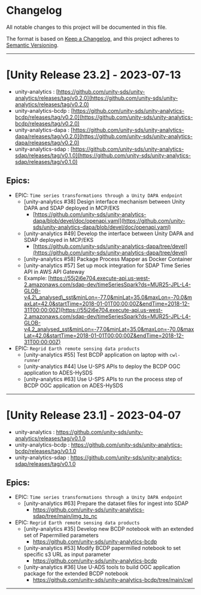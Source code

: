 # Changelog

All notable changes to this project will be documented in this file.

The format is based on [Keep a Changelog](https://keepachangelog.com/en/1.0.0/),
and this project adheres to [Semantic Versioning](https://semver.org/spec/v2.0.0.html).

--------

# [Unity Release 23.2] - 2023-07-13

- unity-analytics : [https://github.com/unity-sds/unity-analytics/releases/tag/v0.2.0](https://github.com/unity-sds/unity-analytics/releases/tag/v0.2.0)
- unity-analytics-bcdp : [https://github.com/unity-sds/unity-analytics-bcdp/releases/tag/v0.2.0](https://github.com/unity-sds/unity-analytics-bcdp/releases/tag/v0.2.0)
- unity-analytics-dapa : [https://github.com/unity-sds/unity-analytics-dapa/releases/tag/v0.2.0](https://github.com/unity-sds/unity-analytics-dapa/releases/tag/v0.2.0)
- unity-analytics-sdap : [https://github.com/unity-sds/unity-analytics-sdap/releases/tag/v0.1.0](https://github.com/unity-sds/unity-analytics-sdap/releases/tag/v0.1.0)


## Epics:
- EPIC: `Time series transformations through a Unity DAPA endpoint`
    - [unity-analytics #38] Design interface mechanism between Unity DAPA and SDAP deployed in MCP/EKS
        - [https://github.com/unity-sds/unity-analytics-dapa/blob/devel/doc/openapi.yaml](https://github.com/unity-sds/unity-analytics-dapa/blob/devel/doc/openapi.yaml)
    - [unity-analytics #49] Develop the interface between Unity DAPA and SDAP deployed in MCP/EKS
        - [https://github.com/unity-sds/unity-analytics-dapa/tree/devel](https://github.com/unity-sds/unity-analytics-dapa/tree/devel)
    - [unity-analytics #58] Package Process Mapper as Docker Container
    - [unity-analytics #57] Set up mock integration for SDAP Time Series API in AWS API Gateway
	- Example: [https://55j2i6e704.execute-api.us-west-2.amazonaws.com/sdap-dev/timeSeriesSpark?ds=MUR25-JPL-L4-GLOB-v4.2\_analysed\_sst&minLon=-77.0&minLat=35.0&maxLon=-70.0&maxLat=42.0&startTime=2018-01-01T00:00:00Z&endTime=2018-12-31T00:00:00Z](https://55j2i6e704.execute-api.us-west-2.amazonaws.com/sdap-dev/timeSeriesSpark?ds=MUR25-JPL-L4-GLOB-v4.2_analysed_sst&minLon=-77.0&minLat=35.0&maxLon=-70.0&maxLat=42.0&startTime=2018-01-01T00:00:00Z&endTime=2018-12-31T00:00:00Z)
- EPIC: `Regrid Earth remote sensing data products`
    - [unity-analytics #55] Test BCDP application on laptop with `cwl-runner`
    - [unity-analytics #44] Use U-SPS APIs to deploy the BCDP OGC application to ADES-HySDS
    - [unity-analytics #63] Use U-SPS APIs to run the process step of BCDP OGC application on ADES-HySDS

--------

# [Unity Release 23.1] - 2023-04-07

- unity-analytics : https://github.com/unity-sds/unity-analytics/releases/tag/v0.1.0
- unity-analytics-bcdp : https://github.com/unity-sds/unity-analytics-bcdp/releases/tag/v0.1.0
- unity-analytics-sdap : https://github.com/unity-sds/unity-analytics-sdap/releases/tag/v0.1.0


## Epics:
- EPIC: `Time series transformations through a Unity DAPA endpoint`
    - [unity-analytics #63] Prepare the dataset files for ingest into SDAP
        - https://github.com/unity-sds/unity-analytics-sdap/tree/main/img_to_nc
- EPIC: `Regrid Earth remote sensing data products`
    - [unity-analytics #35] Develop new BCDP notebook with an extended set of Papermilled parameters
        - https://github.com/unity-sds/unity-analytics-bcdp
    - [unity-analytics #53] Modify BCDP papermilled notebook to set specific s3 URL as input parameter
        - https://github.com/unity-sds/unity-analytics-bcdp
    - [unity-analytics #36] Use U-ADS tools to build OGC application package for the extended BCDP notebook
        - https://github.com/unity-sds/unity-analytics-bcdp/tree/main/cwl

--------
